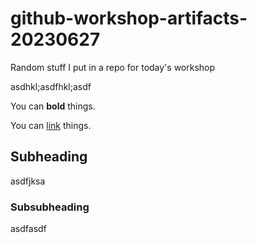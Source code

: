 # github-workshop-artifacts-20230627
Random stuff I put in a repo for today's workshop

asdhkl;asdfhkl;asdf

You can **bold** things.

You can [link](https://clontz.org) things.

## Subheading

asdfjksa

### Subsubheading

asdfasdf
